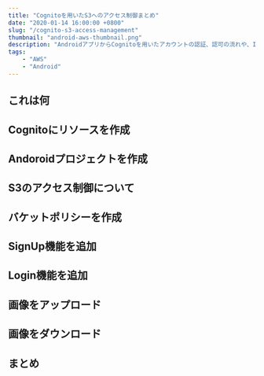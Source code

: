 ```yaml
---
title: "Cognitoを用いたS3へのアクセス制御まとめ"
date: "2020-01-14 16:00:00 +0800"
slug: "/cognito-s3-access-management"
thumbnail: "android-aws-thumbnail.png"
description: "AndroidアプリからCognitoを用いたアカウントの認証、認可の流れや、IAMロールとS3バケットポリシーを利用したアクセス制御について分かりにくい点がいくつかありましたのでまとめてみました。"
tags:
    - "AWS"
    - "Android"
---
```


## これは何

## Cognitoにリソースを作成

## Andoroidプロジェクトを作成

## S3のアクセス制御について

## バケットポリシーを作成

## SignUp機能を追加

## Login機能を追加

## 画像をアップロード

## 画像をダウンロード

## まとめ